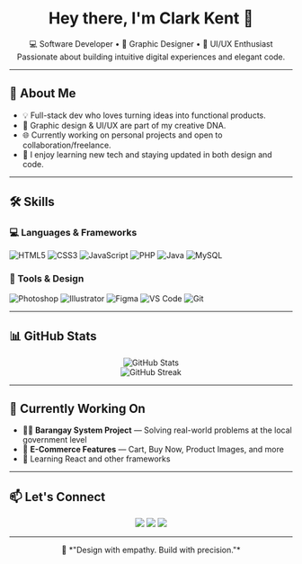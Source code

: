 <!-- GitHub Profile README -->

<h1 align="center">Hey there, I'm Clark Kent 👋</h1>

<p align="center">
  💻 Software Developer • 🎨 Graphic Designer • 🧠 UI/UX Enthusiast<br>
  Passionate about building intuitive digital experiences and elegant code.
</p>

---

## 🧠 About Me

- 💡 Full-stack dev who loves turning ideas into functional products.
- 🎨 Graphic design & UI/UX are part of my creative DNA.
- 🌐 Currently working on personal projects and open to collaboration/freelance.
- 🚀 I enjoy learning new tech and staying updated in both design and code.

---

## 🛠️ Skills

### 💻 Languages & Frameworks
![HTML5](https://img.shields.io/badge/-HTML5-E34F26?style=flat&logo=html5&logoColor=white)
![CSS3](https://img.shields.io/badge/-CSS3-1572B6?style=flat&logo=css3)
![JavaScript](https://img.shields.io/badge/-JavaScript-F7DF1E?style=flat&logo=javascript&logoColor=black)
![PHP](https://img.shields.io/badge/-PHP-777BB4?style=flat&logo=php&logoColor=white)
![Java](https://img.shields.io/badge/-Java-007396?style=flat&logo=java)
![MySQL](https://img.shields.io/badge/-MySQL-4479A1?style=flat&logo=mysql)

### 🧰 Tools & Design
![Photoshop](https://img.shields.io/badge/-Photoshop-31A8FF?style=flat&logo=adobe-photoshop&logoColor=white)
![Illustrator](https://img.shields.io/badge/-Illustrator-FF9A00?style=flat&logo=adobe-illustrator&logoColor=white)
![Figma](https://img.shields.io/badge/-Figma-F24E1E?style=flat&logo=figma&logoColor=white)
![VS Code](https://img.shields.io/badge/-VSCode-007ACC?style=flat&logo=visual-studio-code)
![Git](https://img.shields.io/badge/-Git-F05032?style=flat&logo=git&logoColor=white)

---

## 📊 GitHub Stats

<p align="center">
  <img src="https://github-readme-stats.vercel.app/api?username=clarkkkkkkk&show_icons=true&theme=tokyonight&hide=prs" alt="GitHub Stats" />
  <br />
  <img src="https://github-readme-streak-stats.herokuapp.com/?user=clarkkkkkkk&theme=tokyonight" alt="GitHub Streak" />
</p>

---

## 🎯 Currently Working On

- 👨‍💻 **Barangay System Project** — Solving real-world problems at the local government level
- 🛒 **E-Commerce Features** — Cart, Buy Now, Product Images, and more
- 🌱 Learning React and other frameworks

---

## 📫 Let's Connect

<p align="center">
  <a href="mailto:your@email.com"><img src="https://img.shields.io/badge/-Email-D14836?style=flat&logo=gmail&logoColor=white" /></a>
  <a href="https://www.linkedin.com/in/yourprofile/"><img src="https://img.shields.io/badge/-LinkedIn-0077B5?style=flat&logo=linkedin&logoColor=white" /></a>
  <a href="https://clarkkkkkkk.github.io"><img src="https://img.shields.io/badge/-Portfolio-24292E?style=flat&logo=github&logoColor=white" /></a>
</p>

---

<p align="center">
  🚀 *"Design with empathy. Build with precision."*
</p>
